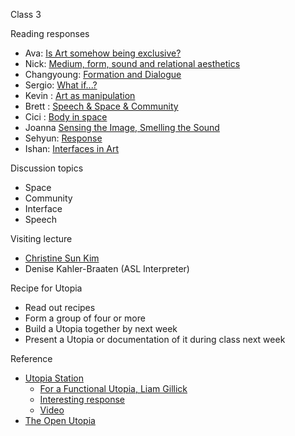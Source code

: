 Class 3

Reading responses 

- Ava: [Is Art somehow being exclusive?](http://www.imavahuang.com/?p=1166) 
- Nick: [Medium, form, sound and relational aesthetics](http://nickbratton.com/?p=1744)
- Changyoung: [Formation and Dialogue](http://www.changyeonlee.com/performing-participation/2015/9/27/formation-and-dialogue)
- Sergio: [What if...?](http://itp.smorad.com/2015/09/what-if/)
- Kevin : [Art as manipulation](http://www.itp.kevings.com/art-as-manipulation/)
- Brett : [Speech & Space & Community](http://www.brettstiller.com/itpblog/speech-space-community)
- Cici : [Body in space](http://blog.liuchangitp.com/body-in-space/)
- Joanna [Sensing the Image, Smelling the Sound](https://wp.nyu.edu/iamjoanna/2015/09/27/sensing-the-image-smelling-the-sound/)
- Sehyun: [Response](http://avatitp.tumblr.com/post/130024196517/performing-participation-3-response)
- Ishan: [Interfaces in Art](http://ishaanchaudhary.com/2015/09/28/interfaces-in-art/)

Discussion topics

- Space
- Community
- Interface
- Speech 

Visiting lecture

- [Christine Sun Kim](http://christinesunkim.com/) 
- Denise Kahler-Braaten (ASL Interpreter)

Recipe for Utopia

- Read out recipes
- Form a group of four or more 
- Build a Utopia together by next week
- Present a Utopia or documentation of it during class next week 

Reference 

- [Utopia Station](http://www.e-flux.com/projects/utopia/)
	- [For a Functional Utopia, Liam Gillick ](http://www.liamgillick.info/home/texts/for-a-functional-utopia)
	- [Interesting response](http://part-archive.finitude.org/part12/articles/harren.html)
	- [Video](https://www.youtube.com/watch?v=Ww_RZ-PyYrc)
- [The Open Utopia](http://theopenutopia.org/)


